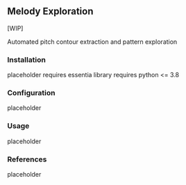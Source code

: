 ## Melody Exploration

[WIP]

Automated pitch contour extraction and pattern exploration

### Installation

placeholder
requires essentia library
requires python <= 3.8

### Configuration

placeholder

### Usage

placeholder

### References

placeholder